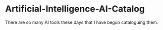 # Artificial-Intelligence-AI-Catalog
There are so many AI tools these days that I have begun cataloguing them.

